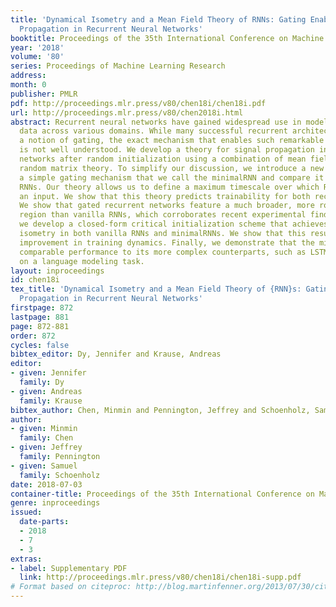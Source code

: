 ```yaml
---
title: 'Dynamical Isometry and a Mean Field Theory of RNNs: Gating Enables Signal
  Propagation in Recurrent Neural Networks'
booktitle: Proceedings of the 35th International Conference on Machine Learning
year: '2018'
volume: '80'
series: Proceedings of Machine Learning Research
address: 
month: 0
publisher: PMLR
pdf: http://proceedings.mlr.press/v80/chen18i/chen18i.pdf
url: http://proceedings.mlr.press/v80/chen2018i.html
abstract: Recurrent neural networks have gained widespread use in modeling sequence
  data across various domains. While many successful recurrent architectures employ
  a notion of gating, the exact mechanism that enables such remarkable performance
  is not well understood. We develop a theory for signal propagation in recurrent
  networks after random initialization using a combination of mean field theory and
  random matrix theory. To simplify our discussion, we introduce a new RNN cell with
  a simple gating mechanism that we call the minimalRNN and compare it with vanilla
  RNNs. Our theory allows us to define a maximum timescale over which RNNs can remember
  an input. We show that this theory predicts trainability for both recurrent architectures.
  We show that gated recurrent networks feature a much broader, more robust, trainable
  region than vanilla RNNs, which corroborates recent experimental findings. Finally,
  we develop a closed-form critical initialization scheme that achieves dynamical
  isometry in both vanilla RNNs and minimalRNNs. We show that this results in significantly
  improvement in training dynamics. Finally, we demonstrate that the minimalRNN achieves
  comparable performance to its more complex counterparts, such as LSTMs or GRUs,
  on a language modeling task.
layout: inproceedings
id: chen18i
tex_title: 'Dynamical Isometry and a Mean Field Theory of {RNN}s: Gating Enables Signal
  Propagation in Recurrent Neural Networks'
firstpage: 872
lastpage: 881
page: 872-881
order: 872
cycles: false
bibtex_editor: Dy, Jennifer and Krause, Andreas
editor:
- given: Jennifer
  family: Dy
- given: Andreas
  family: Krause
bibtex_author: Chen, Minmin and Pennington, Jeffrey and Schoenholz, Samuel
author:
- given: Minmin
  family: Chen
- given: Jeffrey
  family: Pennington
- given: Samuel
  family: Schoenholz
date: 2018-07-03
container-title: Proceedings of the 35th International Conference on Machine Learning
genre: inproceedings
issued:
  date-parts:
  - 2018
  - 7
  - 3
extras:
- label: Supplementary PDF
  link: http://proceedings.mlr.press/v80/chen18i/chen18i-supp.pdf
# Format based on citeproc: http://blog.martinfenner.org/2013/07/30/citeproc-yaml-for-bibliographies/
---
```

